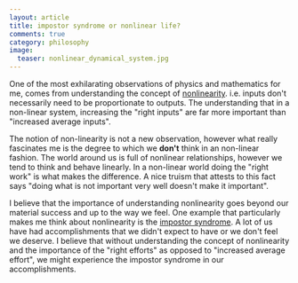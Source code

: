 ```yaml
---
layout: article
title: impostor syndrome or nonlinear life?
comments: true
category: philosophy
image:
  teaser: nonlinear_dynamical_system.jpg
---
```



One of the most exhilarating observations of physics and mathematics for me, comes from understanding the concept of [nonlinearity](http://en.wikipedia.org/wiki/Nonlinear_system). i.e. inputs don't necessarily need to be proportionate to outputs. The understanding that in a non-linear system, increasing the "right inputs" are far more important than "increased average inputs".

The notion of non-linearity is not a new observation, however what really fascinates me is the degree to which we **don't** think in an non-linear fashion. The world around us is full of nonlinear relationships, however we tend to think and behave linearly. In a non-linear world doing the "right work" is what makes the difference. A nice truism that attests to this fact says "doing what is not important very well doesn't make it important".

I believe that the importance of understanding nonlinearity goes beyond our material success and up to the way we feel. One example that particularly makes me think about nonlinearity is the [impostor syndrome](http://en.wikipedia.org/wiki/Impostor_syndrome). A lot of us have had accomplishments that we didn't expect to have or we don't feel we deserve. I believe that without understanding the concept of nonlinearity and the importance of the "right efforts"  as opposed to "increased average effort", we might experience the impostor syndrome in our accomplishments.
